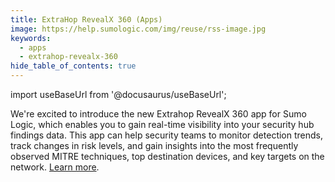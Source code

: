 ```yaml
---
title: ExtraHop RevealX 360 (Apps)
image: https://help.sumologic.com/img/reuse/rss-image.jpg
keywords:
  - apps
  - extrahop-revealx-360
hide_table_of_contents: true    
---
```


import useBaseUrl from '@docusaurus/useBaseUrl';

We're excited to introduce the new Extrahop RevealX 360 app for Sumo Logic, which enables you to gain real-time visibility into your security hub findings data. This app can help security teams to monitor detection trends, track changes in risk levels, and gain insights into the most frequently observed MITRE techniques, top destination devices, and key targets on the network. [Learn more](/docs/integrations/webhooks/extrahop-revealx-360).
